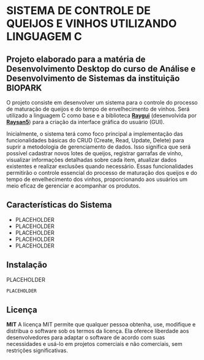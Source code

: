# SISTEMA DE CONTROLE DE QUEIJOS E VINHOS UTILIZANDO LINGUAGEM C
## Projeto elaborado para a matéria de Desenvolvimento Desktop do curso de Análise e Desenvolvimento de Sistemas da instituição BIOPARK
O projeto consiste em desenvolver um sistema para o controle do processo de maturação de queijos e do tempo de envelhecimento de vinhos. Será utilizado a linguagem C como base e a biblioteca [**Raygui**](https://github.com/raysan5/raygui) (desenvolvida por [**Raysan5**](https://github.com/raysan5)) para a criação da interface gráfica do usuário (GUI).

Inicialmente, o sistema terá como foco principal a implementação das funcionalidades básicas do CRUD (Create, Read, Update, Delete) para suprir a metodologia de gerenciamento de dados. Isso significa que será possível cadastrar novos lotes de queijos, registrar garrafas de vinho, visualizar informações detalhadas sobre cada item, atualizar dados existentes e realizar exclusões quando necessário. Essas funcionalidades permitirão o controle essencial do processo de maturação dos queijos e do tempo de envelhecimento dos vinhos, proporcionando aos usuários um meio eficaz de gerenciar e acompanhar os produtos. 


## Características do Sistema
- PLACEHOLDER
- PLACEHOLDER
- PLACEHOLDER
- PLACEHOLDER
- PLACEHOLDER


## Instalação
PLACEHOLDER

```sh
PLACEHOLDER
```


## Licença
**MIT**
A licença MIT permite que qualquer pessoa obtenha, use, modifique e distribua o software sob os termos da licença. Ela oferece liberdade aos desenvolvedores para adaptar o software de acordo com suas necessidades e usá-lo em projetos comerciais e não comerciais, sem restrições significativas.
